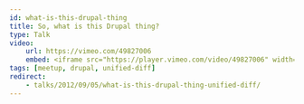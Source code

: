 ```yaml
---
id: what-is-this-drupal-thing
title: So, what is this Drupal thing?
type: Talk
video:
    url: https://vimeo.com/49827006
    embed: <iframe src="https://player.vimeo.com/video/49827006" width="640" height="360" frameborder="0" webkitallowfullscreen mozallowfullscreen allowfullscreen></iframe>
tags: [meetup, drupal, unified-diff]
redirect:
    - talks/2012/09/05/what-is-this-drupal-thing-unified-diff/
---
```

